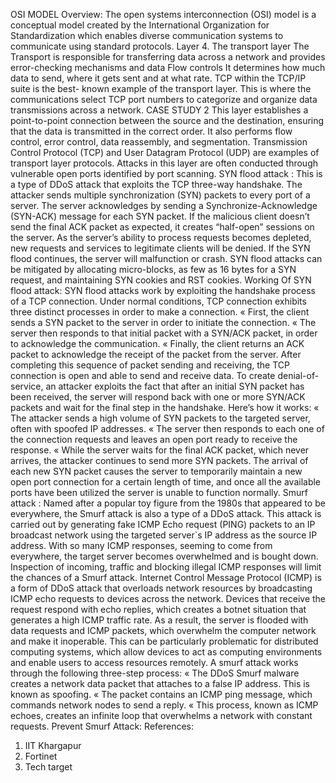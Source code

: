 OSI MODEL
Overview:
The open systems interconnection (OSI) model is a conceptual model created by
the International Organization for Standardization which enables diverse communication systems
to communicate using standard protocols.
Layer 4. The transport layer
The Transport is responsible for transferring data across
a network and provides error-checking mechanisms and data Flow controls It determines how
much data to send, where it gets sent and at what rate. TCP within the TCP/IP suite is the best-
known example of the transport layer. This is where the communications select TCP port
numbers to categorize and organize data transmissions across a network.
CASE STUDY 2 This layer establishes a point-to-point connection between the
source and the destination, ensuring that the data is transmitted in the correct order. It also
performs flow control, error control, data reassembly, and segmentation. Transmission Control
Protocol (TCP) and User Datagram Protocol (UDP) are examples of transport layer protocols.
Attacks in this layer are often conducted through vulnerable open ports identified by port
scanning.
SYN flood attack :
This is a type of DDoS attack that exploits the TCP three-way
handshake. The attacker sends multiple synchronization (SYN) packets to every port of a
server. The server acknowledges by sending a Synchronize-Acknowledge (SYN-ACK)
message for each SYN packet. If the malicious client doesn’t send the final ACK packet as
expected, it creates “half-open” sessions on the server. As the server’s ability to process
requests becomes depleted, new requests and services to legitimate clients will be denied. If
the SYN flood continues, the server will malfunction or crash. SYN flood attacks can be
mitigated by allocating micro-blocks, as few as 16 bytes for a SYN request, and maintaining
SYN cookies and RST cookies.
Working Of SYN flood attack:
SYN flood attacks work by exploiting the handshake process of a TCP connection. Under
normal conditions, TCP connection exhibits three distinct processes in order to make a
connection.
« First, the client sends a SYN packet to the server in order to initiate the connection.
« The server then responds to that initial packet with a SYN/ACK packet, in order to
acknowledge the communication.
« Finally, the client returns an ACK packet to acknowledge the receipt of the packet from the
server. After completing this sequence of packet sending and receiving, the TCP connection
is open and able to send and receive data.
To create denial-of-service, an attacker exploits the fact that after an initial SYN packet has
been received, the server will respond back with one or more SYN/ACK packets and wait for
the final step in the handshake.
Here’s how it works:
« The attacker sends a high volume of SYN packets to the targeted server, often with spoofed
IP addresses.
« The server then responds to each one of the connection requests and leaves an open port
ready to receive the response.
« While the server waits for the final ACK packet, which never arrives, the attacker continues
to send more SYN packets. The arrival of each new SYN packet causes the server to
temporarily maintain a new open port connection for a certain length of time, and once all the
available ports have been utilized the server is unable to function normally.
Smurf attack :
Named after a popular toy figure from the 1980s that appeared to be
everywhere, the Smurf attack is also a type of a DDoS attack. This attack is carried out by
generating fake ICMP Echo request (PING) packets to an IP broadcast network using the
targeted server`s IP address as the source IP address. With so many ICMP responses, seeming
to come from everywhere, the target server becomes overwhelmed and is bought down.
Inspection of incoming, traffic and blocking illegal ICMP responses will limit the chances of
a Smurf attack.
Internet Control Message Protocol (ICMP) is a form of DDoS attack that overloads network
resources by broadcasting ICMP echo requests to devices across the network. Devices that
receive the request respond with echo replies, which creates a botnet situation that generates a
high ICMP traffic rate.
As a result, the server is flooded with data requests and ICMP packets,
which overwhelm the computer network and make it inoperable. This can be particularly
problematic for distributed computing systems, which allow devices to act as computing
environments and enable users to access resources remotely.
A smurf attack works through the following three-step process:
« The DDoS Smurf malware creates a network data packet that attaches to a false IP
address. This is known as spoofing.
« The packet contains an ICMP ping message, which commands network nodes to send a reply.
« This process, known as ICMP echoes, creates an infinite loop that overwhelms a network
with constant requests.
Prevent Smurf Attack:
References:
1. IIT Khargapur
2. Fortinet
3. Tech target
